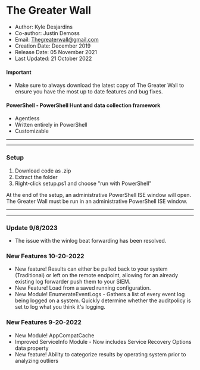 # The Greater Wall
* Author: Kyle Desjardins
* Co-author: Justin Demoss
* Email: Thegreaterwall@gmail.com
* Creation Date: December 2019
* Release Date: 05 November 2021
* Last Updated: 21 October 2022
#### Important
* Make sure to always download the latest copy of The Greater Wall to ensure you have the most up to date features and bug fixes.
#### PowerShell - PowerShell Hunt and data collection framework
* Agentless
* Written entirely in PowerShell
* Customizable
***
***
### Setup
1. Download code as .zip
2. Extract the folder
3. Right-click setup.ps1 and choose "run with PowerShell"

At the end of the setup, an administrative PowerShell ISE window will open.
The Greater Wall must be run in an administrative PowerShell ISE window.
***
***
### Update 9/6/2023
* The issue with the winlog beat forwarding has been resolved.

### New Features 10-20-2022
* New feature! Results can either be pulled back to your system  (Traditional) or left on the remote endpoint, allowing for an already existing log forwarder push them to your SIEM.
* New Feature! Load from a saved running configuration.
* New Module! EnumerateEventLogs - Gathers a list of every event log being logged on a system. Quickly determine whether the auditpolicy is set to log what you think it's logging.

### New Features 9-20-2022
* New Module! AppCompatCache
* Improved ServiceInfo Module - Now includes Service Recovery Options data property
* New feature! Ability to categorize results by operating system prior to analyzing outliers


